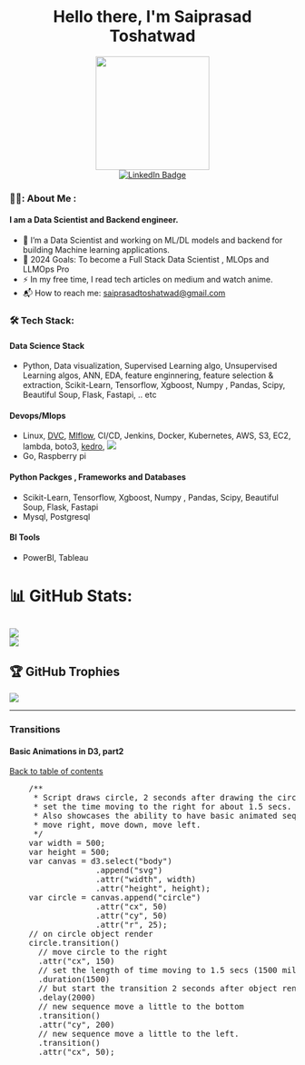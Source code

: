 
<p>
  <h1 align="center"><b>Hello there, I'm Saiprasad Toshatwad </b></h1>
</p>

<div id="header" align="center">
  <img src="https://media0.giphy.com/media/M9gbBd9nbDrOTu1Mqx/giphy.gif?cid=790b7611021c6f00b63ed67cb3038f7ef33aff0ad0464ca1&rid=giphy.gif&ct=s" width="200"/>
</div>

<div id="badges" align="center">
  <a href="https://www.linkedin.com/in/saiprasad-toshatwad-a75449206/">
    <img src="https://img.shields.io/badge/LinkedIn-blue?style=for-the-badge&logo=linkedin&logoColor=white" alt="LinkedIn Badge"/>
  </a>
</div>

### 👨‍💻: About Me :
#### I am a Data Scientist and Backend engineer.

- :telescope: I’m a Data Scientist and working on ML/DL models and backend for building Machine learning  applications.
- 🥅 2024 Goals: To become a Full Stack Data Scientist , MLOps and LLMOps Pro
- :zap: In my free time, I read tech articles on medium and watch anime.
- 📬 How to reach me: saiprasadtoshatwad@gmail.com

### :hammer_and_wrench: Tech Stack:

#### Data Science Stack
- Python, Data visualization, Supervised Learning algo, Unsupervised Learning algos, ANN, EDA, feature enginnering, feature selection & extraction,
Scikit-Learn, Tensorflow, Xgboost, Numpy , Pandas, Scipy, Beautiful Soup, Flask, Fastapi, .. etc


#### Devops/Mlops
- Linux,  [DVC](https://dvc.org/), [Mlflow](https://mlflow.org/), CI/CD, Jenkins, Docker, Kubernetes,  AWS, S3, EC2, lambda, boto3, [kedro](https://kedro.org/), ![](https://github.githubassets.com/images/modules/site/features/actions-icon-actions.svg)
- Go, Raspberry pi

#### Python Packges , Frameworks and Databases
- Scikit-Learn, Tensorflow, Xgboost, Numpy , Pandas, Scipy, Beautiful Soup, Flask, Fastapi
- Mysql, Postgresql

#### BI Tools
- PowerBI,  Tableau

# 📊 GitHub Stats:
![](https://github-readme-streak-stats.herokuapp.com/?user=dev-hack95&theme=vue-dark&hide_border=false)<br/>
![](https://github-readme-stats.vercel.app/api/top-langs/?username=dev-hack95&theme=vue-dark&hide_border=false&include_all_commits=false&count_private=false&layout=compact)
---

## 🏆 GitHub Trophies
![](https://github-profile-trophy.vercel.app/?username=dev-hack95&theme=chalk&no-frame=false&no-bg=true&margin-w=4)

---
<!doctype html>
<html>
<head>
  <title>D3 tutorial</title>
  <!--[if lte IE 8]><script src="r2d3.min.js" charset="utf-8"></script><![endif]-->
  <!--[if gte IE 9]><!-->
  <script src="http://d3js.org/d3.v3.min.js"></script>
  <!--<![endif]-->
  <script src="https://google-code-prettify.googlecode.com/svn/loader/prettify.js"></script>
  <link href="https://google-code-prettify.googlecode.com/svn/loader/prettify.css" type="text/css" rel="stylesheet" />
</head>
<h3>Transitions</h3>
<h4>Basic Animations in D3, part2</h4>
<a href="index.html">Back to table of contents</a>
<body onload="prettyPrint()">
<pre class="prettyprint">
    /**
     * Script draws circle, 2 seconds after drawing the circle, move the circle to the right.
     * set the time moving to the right for about 1.5 secs.
     * Also showcases the ability to have basic animated sequences:
     * move right, move down, move left.
     */
    var width = 500;
    var height = 500;
    var canvas = d3.select("body")
                  .append("svg")
                  .attr("width", width)
                  .attr("height", height);
    var circle = canvas.append("circle")
                  .attr("cx", 50)
                  .attr("cy", 50)
                  .attr("r", 25);
    // on circle object render
    circle.transition()
      // move circle to the right
      .attr("cx", 150)
      // set the length of time moving to 1.5 secs (1500 milliseconds)
      .duration(1500)
      // but start the transition 2 seconds after object render
      .delay(2000)
      // new sequence move a little to the bottom
      .transition()
      .attr("cy", 200)
      // new sequence move a little to the left.
      .transition()
      .attr("cx", 50);
</pre>
  <script>
    var width = 500;
    var height = 500;
    var canvas = d3.select("body")
                  .append("svg")
                  .attr("width", width)
                  .attr("height", height);
    var circle = canvas.append("circle")
                  .attr("cx", 50)
                  .attr("cy", 50)
                  .attr("r", 25);
    circle.transition()
      .attr("cx", 150)
      .duration(1500)
      .delay(2000)
      .transition()
      .attr("cy", 200)
      .transition()
      .attr("cx", 50);
  </script>
</body>
</html>
